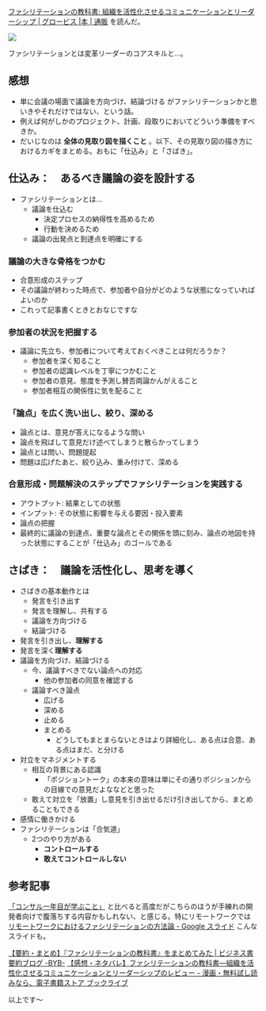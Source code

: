 [ファシリテーションの教科書: 組織を活性化させるコミュニケーションとリーダーシップ | グロービス |本 | 通販](https://www.amazon.co.jp/dp/4492533486) を読んだ。

![](https://images-na.ssl-images-amazon.com/images/I/41+NmBjFPOL._SX354_BO1,204,203,200_.jpg)


ファシリテーションとは変革リーダーのコアスキルと...。

## 感想
- 単に会議の場面で議論を方向づけ、結論づける がファシリテーションかと思いきやそれだけではない、という話。
- 例えば何がしかのプロジェクト、計画、段取りにおいてどういう準備をすべきか。
- だいじなのは **全体の見取り図を描くこと** 。以下、その見取り図の描き方におけるカギをまとめる。おもに「仕込み」と「さばき」。


## 仕込み：　あるべき議論の姿を設計する
- ファシリテーションとは…
    - 議論を仕込む
        - 決定プロセスの納得性を高めるため
        - 行動を決めるため
    - 議論の出発点と到達点を明確にする

### 議論の大きな骨格をつかむ
- 合意形成のステップ
- その議論が終わった時点で、参加者や自分がどのような状態になっていればよいのか
- これって記事書くときとおなじですな

### 参加者の状況を把握する
- 議論に先立ち、参加者について考えておくべきことは何だろうか？
    - 参加者を深く知ること
    - 参加者の認識レベルを丁寧につかむこと
    - 参加者の意見、態度を予測し賛否両論かんがえること
    - 参加者相互の関係性に気を配ること

### 「論点」を広く洗い出し、絞り、深める
- 論点とは、意見が答えになるような問い
- 論点を飛ばして意見だけ述べてしまうと散らかってしまう
- 論点とは問い、問題提起
- 問題は広げたあと、絞り込み、重み付けて、深める

### 合意形成・問題解決のステップでファシリテーションを実践する
- アウトプット: 結果としての状態
- インプット: その状態に影響を与える要因・投入要素
- 論点の把握
- 最終的に議論の到達点、重要な論点とその関係を頭に刻み、論点の地図を持った状態にすることが「仕込み」のゴールである

## さばき：　議論を活性化し、思考を導く
- さばきの基本動作とは
    - 発言を引き出す
    - 発言を理解し、共有する
    - 議論を方向づける
    - 結論づける
- 発言を引き出し、**理解する**
- 発言を深く**理解する**
- 議論を方向づけ、結論づける
    - 今、議論すべきでない論点への対応
        - 他の参加者の同意を確認する
    - 議論すべき論点
        - 広げる
        - 深める
        - 止める
        - まとめる
            - どうしてもまとまらないときはより詳細化し、ある点は合意、ある点はまだ、と分ける
- 対立をマネジメントする
    - 相互の背景にある認識
        - 「ポジショントーク」の本来の意味は単にその通りポジションからの目線での意見だよななどと思った
    - 敢えて対立を「放置」し意見を引き出せるだけ引き出してから、まとめることもできる
- 感情に働きかける
- ファシリテーションは「合気道」
    - 2つのやり方がある
        - **コントロールする**
        - **敢えてコントロールしない**

## 参考記事
[「コンサル一年目が学ぶこと」](https://qiita.com/e99h2121/items/2b69ec9444ec1cc60cb7) と比べると高度だがこちらのほうが手練れの開発者向けで腹落ちする内容かもしれない、と感じる。特にリモートワークでは [リモートワークにおけるファシリテーションの方法論 - Google スライド](https://docs.google.com/presentation/d/1dQgbxB6_0kosazzgfk0Gmoa8c7dInfOy_NvZejfpneo/edit#slide=id.g814b63fdb8_0_12) こんなスライドも。

[【要約・まとめ】『ファシリテーションの教科書』をまとめてみた | ビジネス書要約ブログ -BYB-](https://business-book.sakura.ne.jp/facilitation-textbook-2/)
[【感想・ネタバレ】ファシリテーションの教科書―組織を活性化させるコミュニケーションとリーダーシップのレビュー - 漫画・無料試し読みなら、電子書籍ストア ブックライブ](https://booklive.jp/review/list/title_id/288663/vol_no/001)

以上です～
